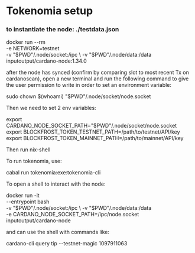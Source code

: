  # Tokenomia setup

 ### to instantiate the node: ./testdata.json

 docker run --rm \
  -e NETWORK=testnet \
  -v "$PWD"/.node/socket:/ipc \
  -v "$PWD"/.node/data:/data \
  inputoutput/cardano-node:1.34.0

 after the node has synced (confirm by comparing slot to most recent Tx on cardanoscan), open a new terminal and run the following command to give the user permission to write in order to set an environment variable:

  sudo chown $(whoami) "$PWD"/.node/socket/node.socket

Then we need to set 2 env variables:

 export CARDANO_NODE_SOCKET_PATH="$PWD"/.node/socket/node.socket
 export BLOCKFROST_TOKEN_TESTNET_PATH=/path/to/testnet/API/key
 export BLOCKFROST_TOKEN_MAINNET_PATH=/path/to/mainnet/API/key

 Then run nix-shell

 To run tokenomia, use:

 cabal run tokenomia:exe:tokenomia-cli

 To open a shell to interact with the node:

  docker run -it \
  --entrypoint bash \
  -v "$PWD"/.node/socket:/ipc \
  -v "$PWD"/.node/data:/data \
  -e CARDANO_NODE_SOCKET_PATH=/ipc/node.socket \
  inputoutput/cardano-node

  and can use the shell with commands like:

  cardano-cli query tip --testnet-magic 1097911063
